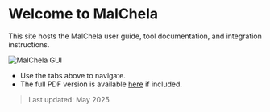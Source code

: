 # Welcome to MalChela

This site hosts the MalChela user guide, tool documentation, and integration instructions.

![MalChela GUI](images/malchela.png)

- Use the tabs above to navigate.
- The full PDF version is available [here](user-guide.pdf) if included.

> Last updated: May 2025
